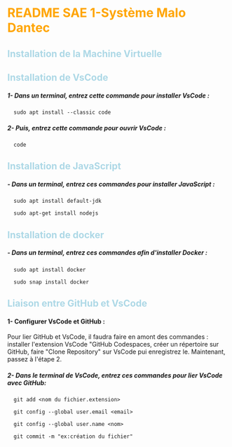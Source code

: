 # <span style = "color : orange">README SAE 1-Système Malo Dantec</span>

## <span style = "color : lightblue">Installation de la Machine Virtuelle</span> ##



## <span style = "color : lightblue">Installation de VsCode</span>
##### 1- Dans un terminal, entrez cette commande pour installer VsCode :

```
  sudo apt install --classic code
```

##### 2- Puis, entrez cette commande pour ouvrir VsCode :

```
  code
```

## <span style = "color : lightblue">Installation de JavaScript</span>
##### - Dans un terminal, entrez ces commandes pour installer JavaScript :

```
  sudo apt install default-jdk
```

```
  sudo apt-get install nodejs
```

## <span style = "color : lightblue">Installation de docker</span>
##### - Dans un terminal, entrez ces commandes afin d'installer Docker :

```
  sudo apt install docker
```

```
  sudo snap install docker
```

## <span style = "color : lightblue">Liaison entre GitHub et VsCode</span>
#### 1- Configurer VsCode et GitHub :

Pour lier GitHub et VsCode, il faudra faire en amont des commandes : installer l'extension VsCode "GitHub Codespaces, créer un répertoire sur GitHub, faire "Clone Repository" sur VsCode pui enregistrez le. Maintenant, passez à l'étape 2.

##### 2- Dans le terminal de VsCode, entrez ces commandes pour lier VsCode avec GitHub:

```
  git add <nom du fichier.extension>
```

```
  git config --global user.email <email>
```

```
  git config --global user.name <nom>
```

```
  git commit -m "ex:création du fichier"
```

